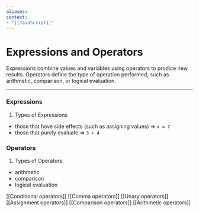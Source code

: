 ```yaml
---
aliases:
context:
- "[[JavaScript]]"
---
```


# Expressions and Operators

Expressions combine values and variables using operators to prodice new results.
Operators define the type of operation performed, such as arithmetic, comparison, or logical evaluation.

---
### Expressions
1. Types of Expressions
- those that have side effects (such as assigning values) => `x = 7`
- those that purely evaluate => `3 + 4`

### Operators
1. Types of Operators
- arithmetic
- comparison
- logical evaluation

[[Conditional operators]]
[[Comma operators]]
[[Unary operators]]
[[Assignment operators]]
[[Comparison operators]]
[[Arithmetic operators]]
